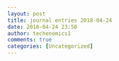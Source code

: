 ```yaml
---
layout: post
title: journal entries 2018-04-24
date: 2018-04-24 23:50
author: techenomics1
comments: true
categories: [Uncategorized]
---
```


